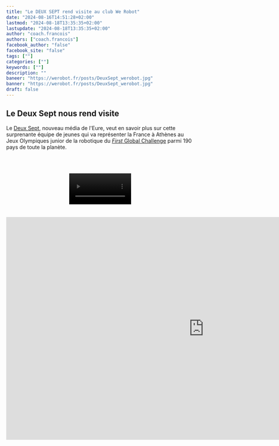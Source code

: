 ```yaml
---
title: "Le DEUX SEPT rend visite au club We Robot"
date: "2024-08-16T14:51:28+02:00"
lastmod: "2024-08-18T13:35:35+02:00"
lastupdate: "2024-08-18T13:35:35+02:00"
author: "coach.francois"
authors: ["coach.francois"]
facebook_author: "false"
facebook_site: "false"
tags: [""]
categories: [""]
keywords: [""]
description: ""
baneer: "https://werobot.fr/posts/DeuxSept_werobot.jpg"
banner: "https://werobot.fr/posts/DeuxSept_werobot.jpg"
draft: false
---
```

## Le Deux Sept nous rend visite
Le [Deux Sept](https://www.deux-sept.media/), nouveau média de l'Eure, veut en savoir plus sur cette surprenante équipe de jeunes qui va représenter la France à Athènes au Jeux Olympiques junior de la robotique du [*First* Global Challenge](https://first.global/fr/) parmi 190 pays de toute la planète.

<br><br>
<center>
<video controls width="33%">
  <source src="/posts/fgc-2024-equipe-de-france-we-robot-gaillon(1).mp4" />
</video>
</center>
<br><br>


<iframe class="youtube-player" width="1060" height="597" src="https://www.youtube.com/embed/Cr0xr7QdABI?
version=3&amp;rel=1&amp;showsearch=0&amp;showinfo=1&amp;iv_load_policy=1&amp;fs=1&amp;hl=fr-FR&amp;autohide=2&amp;wmode=transparent" allowfullscreen="true" style="border:0;" sandbox="allow-scripts allow-same-origin allow-popups allow-presentation allow-popups-to-escape-sandbox"></iframe>








